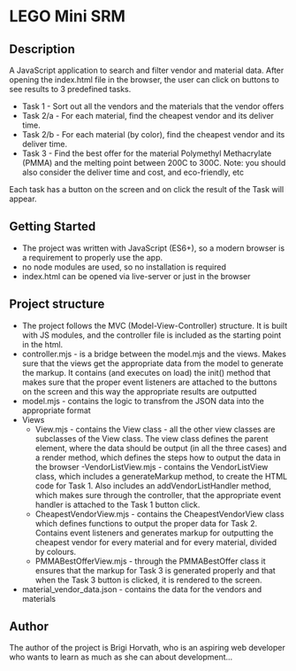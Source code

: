 # LEGO Mini SRM

## Description

A JavaScript application to search and filter vendor and material data.
After opening the index.html file in the browser, the user can click on buttons to see results to 3 predefined tasks.

- Task 1 - Sort out all the vendors and the materials that the vendor offers
- Task 2/a - For each material, find the cheapest vendor and its deliver time.
- Task 2/b - For each material (by color), find the cheapest vendor and its deliver time.
- Task 3 - Find the best offer for the material Polymethyl Methacrylate (PMMA) and the melting point between 200C to 300C. Note: you should also consider the deliver time and cost, and eco-friendly, etc

Each task has a button on the screen and on click the result of the Task will appear.

## Getting Started

- The project was written with JavaScript (ES6+), so a modern browser is a requirement to properly use the app.
- no node modules are used, so no installation is required
- index.html can be opened via live-server or just in the browser

## Project structure

- The project follows the MVC (Model-View-Controller) structure. It is built with JS modules, and the controller file is included as the starting point in the html.
- controller.mjs - is a bridge between the model.mjs and the views. Makes sure that the views get the appropriate data from the model to generate the markup. It contains (and executes on load) the init() method that makes sure that the proper event listeners are attached to the buttons on the screen and this way the appropriate results are outputted
- model.mjs - contains the logic to transfrom the JSON data into the appropriate format
- Views
  - View.mjs - contains the View class - all the other view classes are subclasses of the View class. The view class defines the parent element, where the data should be output (in all the three cases) and a render method, which defines the steps how to output the data in the browser
    -VendorListView.mjs - contains the VendorListView class, which includes a generateMarkup method, to create the HTML code for Task 1. Also includes an addVendorListHandler method, which makes sure through the controller, that the appropriate event handler is attached to the Task 1 button click.
  - CheapestVendorView.mjs - contains the CheapestVendorView class which defines functions to output the proper data for Task 2. Contains event listeners and generates markup for outputting the cheapest vendor for every material and for every material, divided by colours.
  - PMMABestOfferView.mjs - through the PMMABestOffer class it ensures that the markup for Task 3 is generated properly and that when the Task 3 button is clicked, it is rendered to the screen.
- material_vendor_data.json - contains the data for the vendors and materials

## Author

The author of the project is Brigi Horvath, who is an aspiring web developer who wants to learn as much as she can about development...

